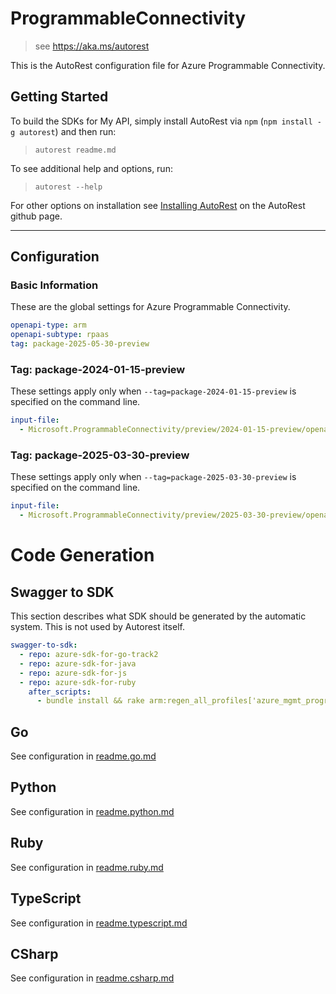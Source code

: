 # ProgrammableConnectivity

> see https://aka.ms/autorest

This is the AutoRest configuration file for Azure Programmable Connectivity.

## Getting Started

To build the SDKs for My API, simply install AutoRest via `npm` (`npm install -g autorest`) and then run:

> `autorest readme.md`

To see additional help and options, run:

> `autorest --help`

For other options on installation see [Installing AutoRest](https://aka.ms/autorest/install) on the AutoRest github page.

---

## Configuration

### Basic Information

These are the global settings for Azure Programmable Connectivity.

```yaml
openapi-type: arm
openapi-subtype: rpaas
tag: package-2025-05-30-preview
```

### Tag: package-2024-01-15-preview

These settings apply only when `--tag=package-2024-01-15-preview` is specified on the command line.

```yaml $(tag) == 'package-2024-01-15-preview'
input-file:
  - Microsoft.ProgrammableConnectivity/preview/2024-01-15-preview/openapi.json
```

### Tag: package-2025-03-30-preview

These settings apply only when `--tag=package-2025-03-30-preview` is specified on the command line.

```yaml $(tag) == 'package-2025-03-30-preview'
input-file:
  - Microsoft.ProgrammableConnectivity/preview/2025-03-30-preview/openapi.json
```

# Code Generation

## Swagger to SDK

This section describes what SDK should be generated by the automatic system.
This is not used by Autorest itself.

```yaml $(swagger-to-sdk)
swagger-to-sdk:
  - repo: azure-sdk-for-go-track2
  - repo: azure-sdk-for-java
  - repo: azure-sdk-for-js
  - repo: azure-sdk-for-ruby
    after_scripts:
      - bundle install && rake arm:regen_all_profiles['azure_mgmt_programmable_connectivity']
```

## Go

See configuration in [readme.go.md](./readme.go.md)

## Python

See configuration in [readme.python.md](./readme.python.md)

## Ruby

See configuration in [readme.ruby.md](./readme.ruby.md)

## TypeScript

See configuration in [readme.typescript.md](./readme.typescript.md)

## CSharp

See configuration in [readme.csharp.md](./readme.csharp.md)
